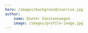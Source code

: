 ```yaml
---
hero: /images/background/sunrise.jpg
author:
    name: Dieter Vansteenwegen
    image: /images/profile-image.jpg
---
```


